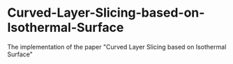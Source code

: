 # Curved-Layer-Slicing-based-on-Isothermal-Surface
The implementation of the paper "Curved Layer Slicing based on Isothermal Surface"
